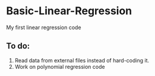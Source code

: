 # Basic-Linear-Regression
My first linear regression code

## To do:
1. Read data from external files instead of hard-coding it.
2. Work on polynomial regression code
